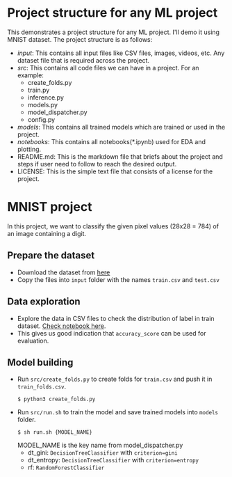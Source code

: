 # Project structure for any ML project

This demonstrates a project structure for any ML project. I'll demo it using MNIST dataset. The project structure is as follows:

+ *input*: This contains all input files like CSV files, images, videos, etc. Any dataset file that is required across the project.
+ *src*: This contains all code files we can have in a project. For an example:
  + create_folds.py
  + train.py
  + inference.py
  + models.py
  + model_dispatcher.py
  + config.py
+ *models*: This contains all trained models which are trained or used in the project.
+ *notebooks*: This contains all notebooks(*.ipynb) used for EDA and plotting.
+ README.md: This is the markdown file that briefs about the project and steps if user need to follow to reach the desired output.
+ LICENSE: This is the simple text file that consists of a license for the project.

# MNIST project

In this project, we want to classify the given pixel values (28x28 = 784) of an image containing a digit.

## Prepare the dataset

+ Download the dataset from [here](https://www.kaggle.com/oddrationale/mnist-in-csv)
+ Copy the files into `input` folder with the names `train.csv` and `test.csv`

## Data exploration

+ Explore the data in CSV files to check the distribution of label in train dataset. [Check notebook here](notebooks/check_data.ipynb).
+ This gives us good indication that `accuracy_score` can be used for evaluation.

## Model building

+ Run `src/create_folds.py` to create folds for `train.csv` and push it in `train_folds.csv`.
  ``` shell
  $ python3 create_folds.py
  ```
+ Run `src/run.sh` to train the model and save trained models into `models` folder.
  ``` shell
  $ sh run.sh {MODEL_NAME}
  ```
  MODEL_NAME is the key name from model_dispatcher.py
  + dt_gini: `DecisionTreeClassifier` with `criterion=gini`
  + dt_entropy: `DecisionTreeClassifier` with `criterion=entropy`
  + rf: `RandomForestClassifier`
